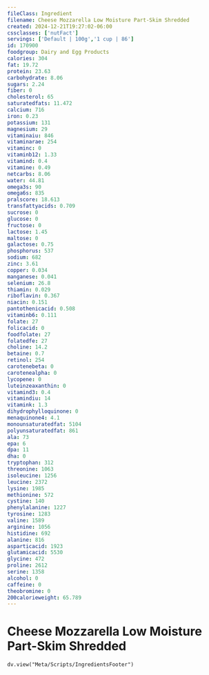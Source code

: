 ```yaml
---
fileClass: Ingredient
filename: Cheese Mozzarella Low Moisture Part-Skim Shredded
created: 2024-12-21T19:27:02-06:00
cssclasses: ['nutFact']
servings: ['Default | 100g','1 cup | 86']
id: 170900
foodgroup: Dairy and Egg Products
calories: 304
fat: 19.72
protein: 23.63
carbohydrate: 8.06
sugars: 2.24
fiber: 0
cholesterol: 65
saturatedfats: 11.472
calcium: 716
iron: 0.23
potassium: 131
magnesium: 29
vitaminaiu: 846
vitaminarae: 254
vitaminc: 0
vitaminb12: 1.33
vitamind: 0.4
vitamine: 0.49
netcarbs: 8.06
water: 44.81
omega3s: 90
omega6s: 835
pralscore: 18.613
transfattyacids: 0.709
sucrose: 0
glucose: 0
fructose: 0
lactose: 1.45
maltose: 0
galactose: 0.75
phosphorus: 537
sodium: 682
zinc: 3.61
copper: 0.034
manganese: 0.041
selenium: 26.8
thiamin: 0.029
riboflavin: 0.367
niacin: 0.151
pantothenicacid: 0.508
vitaminb6: 0.111
folate: 27
folicacid: 0
foodfolate: 27
folatedfe: 27
choline: 14.2
betaine: 0.7
retinol: 254
carotenebeta: 0
carotenealpha: 0
lycopene: 0
luteinzeaxanthin: 0
vitamind3: 0.4
vitamindiu: 14
vitamink: 1.3
dihydrophylloquinone: 0
menaquinone4: 4.1
monounsaturatedfat: 5104
polyunsaturatedfat: 861
ala: 73
epa: 6
dpa: 11
dha: 0
tryptophan: 312
threonine: 1063
isoleucine: 1256
leucine: 2372
lysine: 1985
methionine: 572
cystine: 140
phenylalanine: 1227
tyrosine: 1283
valine: 1589
arginine: 1056
histidine: 692
alanine: 816
asparticacid: 1923
glutamicacid: 5530
glycine: 472
proline: 2612
serine: 1358
alcohol: 0
caffeine: 0
theobromine: 0
200calorieweight: 65.789
---
```


# Cheese Mozzarella Low Moisture Part-Skim Shredded

```dataviewjs
dv.view("Meta/Scripts/IngredientsFooter")
```